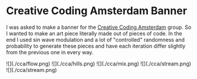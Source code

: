 <!--blog.created_on="2024-3-30"-->

# Creative Coding Amsterdam Banner

I was asked to make a banner for the [Creative Coding Amsterdam](https://www.meetup.com/creative-coding-amsterdam/) group. So I wanted to make an art piece literally made out of pieces of code. In the end I used sin wave modulation and a lot of "controlled" randomness and probability to generate these pieces and have each iteration differ slightly from the previous one in every way.

<!-- TODO: look into https://photoswipe.com/ -->
<carousel>
![](./cca/flow.png)
![](./cca/hills.png)
![](./cca/mix.png)
![](./cca/stream.png)
![](./cca/stream.png)
</carousel>
